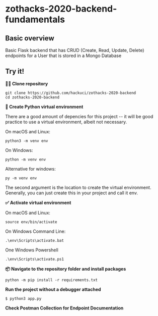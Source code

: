 # zothacks-2020-backend-fundamentals

## Basic overview

Basic Flask backend that has CRUD (Create, Read, Update, Delete) endpoints for a User that is stored in a Mongo Database

## Try it!

**👩‍👧 Clone repository**
```
git clone https://github.com/hackuci/zothacks-2020-backend
cd zothacks-2020-backend
```

**🐍 Create Python virtual environment**

There are a good amount of depencies for this project -- it will be good practice to use a virtual environment, albeit not necessary.

On macOS and Linux:

```
python3 -m venv env
```

On Windows:

```
python -m venv env
```

Alternative for windows: 

```
py -m venv env
```

The second argument is the location to create the virtual environment. Generally, you can just create this in your project and call it env.


**✅ Activate virtual environment**

On macOS and Linux:

```
source env/bin/activate
```

On Windows Command Line:

```
.\env\Scripts\activate.bat
```

One Windows Powershell

```
.\env\Scripts\activate.ps1
```

**📦 Navigate to the repository folder and install packages**

```
python -m pip install -r requirements.txt
```

**Run the project without a debugger attached**

```
$ python3 app.py
```

**Check Postman Collection for Endpoint Documentation**

